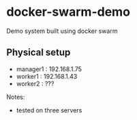 # docker-swarm-demo

Demo system built using docker swarm

## Physical setup

- manager1 : 192.168.1.75
- worker1 : 192.168.1.43
- worker2 : ???

Notes:

- tested on three servers
